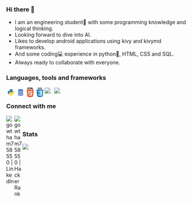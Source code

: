 ### Hi there 👋
* I am an engineering student👻 with some programming knowledge and logical thinking. 
* Looking forward to dive into AI. 
* Likes to develop android applications using kivy and kivymd frameworks. 
* And some coding💻 experience in python🐍, HTML, CSS and SQL.
* Always ready to collaborate with everyone. 

### Languages, tools and frameworks
[<img align="left" width="26px" src="https://raw.githubusercontent.com/github/explore/80688e429a7d4ef2fca1e82350fe8e3517d3494d/topics/python/python.png" />]()
[<img align="left" width="26px" src="https://raw.githubusercontent.com/github/explore/80688e429a7d4ef2fca1e82350fe8e3517d3494d/topics/sql/sql.png" />]()
[<img align="left" width="26px" src="https://raw.githubusercontent.com/github/explore/80688e429a7d4ef2fca1e82350fe8e3517d3494d/topics/html/html.png" />]() 
[<img align="left" width="26px" src="https://raw.githubusercontent.com/github/explore/80688e429a7d4ef2fca1e82350fe8e3517d3494d/topics/css/css.png" />]() 
[<img align="left" width="26px" src="https://external-content.duckduckgo.com/iu/?u=https%3A%2F%2Ftse1.mm.bing.net%2Fth%3Fid%3DOIP.rmzl1N0Sp7GV0iwdVM5O9AHaHa%26pid%3DApi&f=1" />]() 
[<img align="left" width="26px" src="https://external-content.duckduckgo.com/iu/?u=https%3A%2F%2Ftse4.mm.bing.net%2Fth%3Fid%3DOIP.X0KStHfY__eO1IN6jaW53QHaEw%26pid%3DApi&f=1" />]() <br>


### Connect with me
[<img align="left" alt="gowtham758550 | LinkedIn" width="22px" src="https://cdn.jsdelivr.net/npm/simple-icons@v3/icons/linkedin.svg" />](https://www.linkedin.com/in/gowtham-s-516433182)
[<img align="left" alt="gowtham758550 | HackerRank" width="22px" src="https://cdn.jsdelivr.net/npm/simple-icons@v3/icons/hackerrank.svg" />](https://www.hackerrank.com/gowtham758550)
<br>
### Stats
<img align="left" src="https://github-readme-stats.codestackr.vercel.app/api?username=gowtham758550&show_icons=true&hide_border=true" /> <br>




  

